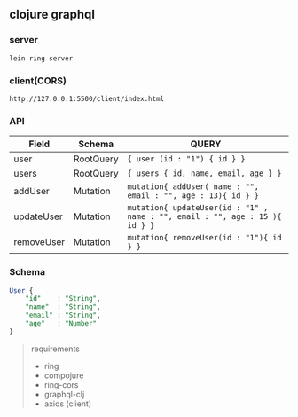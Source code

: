 ## clojure graphql

### server
```
lein ring server
```

### client(CORS)
```
http://127.0.0.1:5500/client/index.html
```

### API
| Field                     | Schema    | QUERY                                                                       |
|---------------------------|-----------|-----------------------------------------------------------------------------|
| user                      | RootQuery | `{ user (id : "1") { id } }`                                                 |
| users                     | RootQuery | `{ users { id, name, email, age } }`                                         |
| addUser                   | Mutation  | `mutation{ addUser( name : "", email : "", age : 13){ id } }`               |
| updateUser                | Mutation  | `mutation{ updateUser(id : "1" , name : "", email : "", age : 15 ){ id } }` |
| removeUser                | Mutation  | `mutation{ removeUser(id : "1"){ id } }`                                    |

### Schema
```sql
User {
    "id"    : "String",
    "name"  : "String",
    "email" : "String",
    "age"   : "Number"
}
```

> requirements
> * ring
> * compojure
> * ring-cors
> * graphql-clj
> * axios (client)
